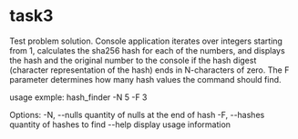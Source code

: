 # task3
Test problem solution.
Console application iterates over integers starting from 1,
calculates the sha256 hash for each of the numbers, and
displays the hash and the original number to the console
if the hash digest (character representation of the hash)
ends in N-characters of zero. The F parameter determines
how many hash values the command should find.

usage exmple: 
  hash_finder -N 5 -F 3
  
Options:
  -N, --nulls       quantity of nulls at the end of hash
  -F, --hashes      quantity of hashes to find
  --help            display usage information


